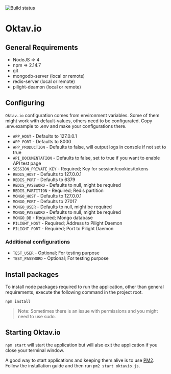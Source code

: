 ![Build status](http://magic.rincewind.whispered.se/asayuki/oktavio/badge?branch=master)

# Oktav.io

## General Requirements

* NodeJS => 4
* npm => 2.14.7
* git
* mongodb-server (local or remote)
* redis-server (local or remote)
* pilight-deamon (local or remote)

## Configuring

`Oktav.io` configuration comes from environment variables. Some of them might work with default-values, others need to be configurated. Copy .env.example to .env and make your configurations there.

* `APP_HOST` - Defaults to 127.0.0.1
* `APP_PORT` - Defaults to 8000
* `APP_PRODUCTION` - Defaults to false, will output logs in console if not set to true
* `API_DOCUMENTATION` - Defaults to false, set to true if you want to enable API test page
* `SESSION_PRIVATE_KEY` - Required; Key for session/cookies/tokens
* `REDIS_HOST` - Defaults to 127.0.0.1
* `REDIS_PORT` - Defaults to 6379
* `REDIS_PASSWORD` - Defaults to null, might be required
* `REDIS_PARTITION` - Required; Redis partition
* `MONGO_HOST` - Defaults to 127.0.0.1
* `MONGO_PORT` - Defaults to 27017
* `MONGO_USER` - Defaults to null, might be required
* `MONGO_PASSWORD` - Defaults to null, might be required
* `MONGO_DB` - Required; Mongo database
* `PILIGHT_HOST` - Required; Address to Pilight Daemon
* `PILIGHT_PORT` - Required; Port to Pilight Daemon

### Additional configurations

* `TEST_USER` - Optional; For testing purpose
* `TEST_PASSWORD` - Optional; For testing purpose

## Install packages

To install node packages required to run the application, other than general requirements, execute the following command in the project root.

``npm install``

> Note: Sometimes there is an issue with permissions and you might need to use sudo.

## Starting Oktav.io

``npm start`` will start the application but will also exit the application if you close your terminal window.

A good way to start applications and keeping them alive is to use [PM2](https://github.com/Unitech/pm2). Follow the installation guide and then run ``pm2 start oktavio.js``.
